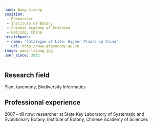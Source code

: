 ```yaml
---
name: Wang Lisong
position: 
 - Researcher
 - Institute of Botany
 - Chinese Academy of Sciences
 - Beijing, China
scratchpads:
 - name: 'Catalogue of Life: Higher Plants in China'
   url: http://www.etaxonomy.ac.cn
image: wang-lisong.jpg
user_since: 2012
---
```


## Research field
Plant taxonomy, Biodiversity Informatics

## Professional experience
2007 – till now: researcher at State Key Laboratory of Systematic and Evolutionary Botany, Institute of Botany, Chinese Academy of Sciences

